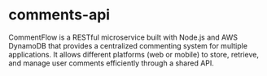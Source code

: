# comments-api
CommentFlow is a RESTful microservice built with Node.js and AWS DynamoDB that provides a centralized commenting system for multiple applications. It allows different platforms (web or mobile) to store, retrieve, and manage user comments efficiently through a shared API.
